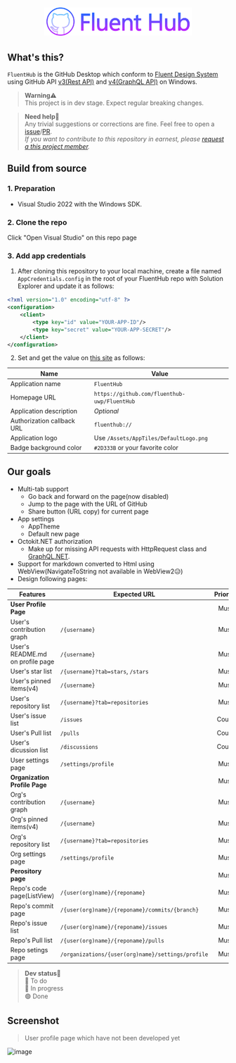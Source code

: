<h1 align="center">
  <img alt="Logo" src="FluentHub/Assets/FluentHub.png" Height="64" />
</h1>

## What's this?

`FluentHub` is the GitHub Desktop which conform to [Fluent Design System](https://www.microsoft.com/design/fluent) using GitHub API [v3(Rest API)](https://developer.github.com/v3/) and [v4(GraphQL API)](https://developer.github.com/v4/) on Windows.

> **Warning**⚠️<br> This project is in dev stage. Expect regular breaking changes.

>**Need help**🔧<br/>Any trivial suggestions or corrections are fine. Feel free to open a [issue](https://github.com/onein528/FluentHub/issues/new)/[PR](https://github.com/onein528/FluentHub/compare).<br>*If you want to contribute to this repository in earnest, please [request a this project member](https://github.com/onein528/FluentHub/issues/new).*

## Build from source

### 1. Preparation

- Visual Studio 2022 with the Windows SDK.

### 2. Clone the repo

Click "Open Visual Studio" on this repo page

### 3. Add app credentials

1. After cloning this repository to your local machine, create a file named `AppCredentials.config` in the root of your FluentHub repo with Solution Explorer and update it as follows:

```xml
<?xml version="1.0" encoding="utf-8" ?>
<configuration>
    <client>
        <type key="id" value="YOUR-APP-ID"/>
        <type key="secret" value="YOUR-APP-SECRET"/>
    </client>
</configuration>
```

2. Set and get the value on [this site](https://github.com/settings/applications/new) as follows:

Name|Value
---|---
Application name|`FluentHub`<br/>
Homepage URL|`https://github.com/fluenthub-uwp/FluentHub`<br/>
Application description|*Optional*<br/>
Authorization callback URL|`fluenthub://`<br/>
Application logo|Use `/Assets/AppTiles/DefaultLogo.png`<br/>
Badge background color|`#2D333B` or your favorite color<br/>


## Our goals

* Multi-tab support
  * Go back and forward on the page(now disabled)
  * Jump to the page with the URL of GitHub
  * Share button (URL copy) for current page
* App settings
  * AppTheme
  * Default new page
* Octokit.NET authorization
  * Make up for missing API requests with HttpRequest class and [GraphQL.NET](https://graphql-dotnet.github.io/).
* Support for markdown converted to Html using WebView(NavigateToString not available in WebView2😥)
* Design following pages:

Features|Expected URL|Priority|Dev
---|---|:---:|:---:
**User Profile Page**||Must|🔵
User's contribution graph|`/{username}`|Must|🔵
User's README.md on profile page|`/{username}`|Must|🔵
User's star list|`/{username}?tab=stars`, `/stars`|Must|🔵
User's pinned items(v4)|`/{username}`|Must|🔵
User's repository list|`/{username}?tab=repositories`|Must|🔵
User's issue list|`/issues`|Could|🔴
User's Pull list|`/pulls`|Could|🔴
User's dicussion list|`/discussions`|Could|🔴
User settings page|`/settings/profile`|Must|🔴
**Organization Profile Page**||Must|🔴
Org's contribution graph|`/{username}`|Must|🔴
Org's pinned items(v4)|`/{username}`|Must|🔴
Org's repository list|`/{username}?tab=repositories`|Must|🔴
Org settings page|`/settings/profile`|Must|🔴
**Perository page**||Must|🔴
Repo's code page(ListView)|`/{user(org)name}/{reponame}`|Must|🔴
Repo's commit page|`/{user(org)name}/{reponame}/commits/{branch}`|Must|🔴
Repo's issue list|`/{user(org)name}/{reponame}/issues`|Must|🔴
Repo's Pull list|`/{user(org)name}/{reponame}/pulls`|Must|🔴
Repo setings page|`/organizations/{user(org)name}/settings/profile`|Must|🔴

> **Dev status🚩**<br/>🔴 To do<br/>🔵 In progress<br/>🟢 Done


## Screenshot
> User profile page which have not been developed yet

![image](https://user-images.githubusercontent.com/62196528/150998767-6f1f09c4-51d9-4367-8d0e-90cd52ebb9cd.png)

